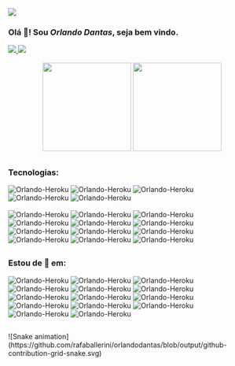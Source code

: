 <img src='https://hits.seeyoufarm.com/api/count/incr/badge.svg?url=https%3A%2F%2Fgithub.com%2F{orlandodantas}1212%2Fhit-counter' />

### Olá 👋! Sou *Orlando Dantas*, seja bem vindo.

<div> 
  <a href = "mailto:orlandodantas.1@hotmail.com" target="_blank">
    <img src="https://img.shields.io/badge/Microsoft_Outlook-0078D4?style=for-the-badge&logo=microsoft-outlook&logoColor=white" target="_blank">
  </a>
  <a href="https://www.linkedin.com/in/orlando-dantas" target="_blank">
    <img src="https://img.shields.io/badge/-LinkedIn-%230077B5?style=for-the-badge&logo=linkedin&logoColor=white" target="_blank">
  </a> 
</div> 

<br />
<div align="center">
  <img height="180em" src='https://github-readme-stats.vercel.app/api?username=orlandodantas&show_icons=true&theme=dracula&include_all_commits=true&count_private=true' />
  <img height="180em" src="https://github-readme-stats.vercel.app/api/top-langs/?username=orlandodantas&layout=compact&langs_count=10&theme=dracula&count_private=true"/>
</div>

##
### Tecnologias:

<div>
  <img alt='Orlando-Heroku' src='https://img.shields.io/badge/JavaScript-323330?style=for-the-badge&logo=javascript&logoColor=F7DF1E' />
  <img alt='Orlando-Heroku' src='https://img.shields.io/badge/TypeScript-007ACC?style=for-the-badge&logo=typescript&logoColor=white' />
  <img alt='Orlando-Heroku' src='https://img.shields.io/badge/Delphi-B22222?style=for-the-badge&logo=delphi&logoColor=white' />
  <img alt='Orlando-Heroku' src='https://img.shields.io/badge/HTML5-E34F26?style=for-the-badge&logo=html5&logoColor=white' />
  <img alt='Orlando-Heroku' src='https://img.shields.io/badge/CSS3-1572B6?style=for-the-badge&logo=css3&logoColor=white' />
</div>

<div>
  <br />
  <img alt='Orlando-Heroku' src='https://img.shields.io/badge/Node.js-339933?style=for-the-badge&logo=nodedotjs&logoColor=white' />
  <img alt='Orlando-Heroku' src='https://img.shields.io/badge/React-20232A?style=for-the-badge&logo=react&logoColor=61DAFB' />
  <img alt='Orlando-Heroku' src='https://img.shields.io/badge/Redux-593D88?style=for-the-badge&logo=redux&logoColor=white' />
  <img alt='Orlando-Heroku' src='https://img.shields.io/badge/Express.js-000000?style=for-the-badge&logo=express&logoColor=white' />
  <img alt='Orlando-Heroku' src='https://img.shields.io/badge/JWT-000000?style=for-the-badge&logo=JSON%20web%20tokens&logoColor=white' />
  <img alt='Orlando-Heroku' src='https://img.shields.io/badge/eslint-3A33D1?style=for-the-badge&logo=eslint&logoColor=white' />
  <img alt='Orlando-Heroku' src='https://img.shields.io/badge/Sequelize-52B0E7?style=for-the-badge&logo=Sequelize&logoColor=white' />
  <img alt='Orlando-Heroku' src='https://img.shields.io/badge/MariaDB-003545?style=for-the-badge&logo=mariadb&logoColor=white' />
  <img alt='Orlando-Heroku' src='https://img.shields.io/badge/MySQL-005C84?style=for-the-badge&logo=mysql&logoColor=white' />
  <img alt='Orlando-Heroku' src='https://img.shields.io/badge/Docker-2CA5E0?style=for-the-badge&logo=docker&logoColor=white' />
  <img alt='Orlando-Heroku' src='https://img.shields.io/badge/Vercel-000000?style=for-the-badge&logo=vercel&logoColor=white' />
  <img alt='Orlando-Heroku' src='https://img.shields.io/badge/Heroku-430098?style=for-the-badge&logo=heroku&logoColor=white' />
</div>
  
##
### Estou de 👀 em:

<div>
<img alt='Orlando-Heroku' src='https://img.shields.io/badge/Amazon_AWS-FF9900?style=for-the-badge&logo=amazonaws&logoColor=white' />
<img alt='Orlando-Heroku' src='https://img.shields.io/badge/Elastic_Search-005571?style=for-the-badge&logo=elasticsearch&logoColor=white' />
<img alt='Orlando-Heroku' src='https://img.shields.io/badge/MongoDB-4EA94B?style=for-the-badge&logo=mongodb&logoColor=white' />
<img alt='Orlando-Heroku' src='https://img.shields.io/badge/rabbitmq-%23FF6600.svg?&style=for-the-badge&logo=rabbitmq&logoColor=white' />
<img alt='Orlando-Heroku' src='https://img.shields.io/badge/redis-%23DD0031.svg?&style=for-the-badge&logo=redis&logoColor=white' />
<img alt='Orlando-Heroku' src='https://img.shields.io/badge/adonis%20js-220052?style=for-the-badge&logo=adonisjs&logoColor=white' />
<img alt='Orlando-Heroku' src='https://img.shields.io/badge/Electron-2B2E3A?style=for-the-badge&logo=electron&logoColor=9FEAF9' />
<img alt='Orlando-Heroku' src='https://img.shields.io/badge/nestjs-E0234E?style=for-the-badge&logo=nestjs&logoColor=white' />
<img alt='Orlando-Heroku' src='https://img.shields.io/badge/next.js-000000?style=for-the-badge&logo=nextdotjs&logoColor=white' />
<img alt='Orlando-Heroku' src='https://img.shields.io/badge/Swagger-85EA2D?style=for-the-badge&logo=Swagger&logoColor=white' />
<img alt='Orlando-Heroku' src='https://img.shields.io/badge/Go-00ADD8?style=for-the-badge&logo=go&logoColor=white' />
<img alt='Orlando-Heroku' src='https://img.shields.io/badge/C%23-239120?style=for-the-badge&logo=c-sharp&logoColor=white' />
<img alt='Orlando-Heroku' src='https://img.shields.io/badge/Python-FFD43B?style=for-the-badge&logo=python&logoColor=blue' />
<img alt='Orlando-Heroku' src='https://img.shields.io/badge/Prisma-3982CE?style=for-the-badge&logo=Prisma&logoColor=white' />
</div>



##	

<div> 
  ![Snake animation](https://github.com/rafaballerini/orlandodantas/blob/output/github-contribution-grid-snake.svg)
 
</div>
